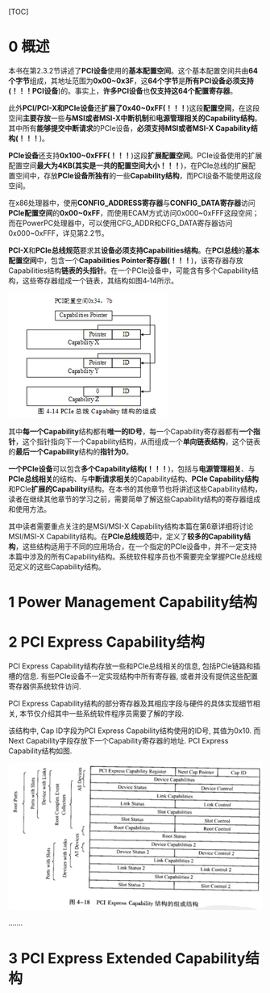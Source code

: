 [TOC]

# 0 概述

本书在第2.3.2节讲述了**PCI设备**使用的**基本配置空间**。这个基本配置空间共由**64个字节**组成，其地址范围为**0x00\~0x3F**，这**64个字节**是**所有PCI设备必须支持(！！！PCI设备**)的。事实上，**许多PCI设备**也**仅支持这64个配置寄存器**。

此外**PCI/PCI\-X和PCIe设备**还**扩展了0x40\~0xFF(！！！**)这段**配置空间**，在这段空间**主要存放**一些**与MSI或者MSI\-X中断机制**和**电源管理相关的Capability结构**。其中所有**能够提交中断请求**的PCIe设备，**必须支持MSI或者MSI\-X Capability结构(！！！**)。

**PCIe设备**还支持**0x100\~0xFFF(！！！**)这段**扩展配置空间**。PCIe设备使用的扩展配置空间**最大为4KB(其实是一共的配置空间大小！！！**)，在PCIe总线的扩展配置空间中，存放**PCIe设备所独有**的一些**Capability结构**，而PCI设备不能使用这段空间。

在x86处理器中，使用**CONFIG\_ADDRESS寄存器**与**CONFIG\_DATA寄存器**访问**PCIe配置空间**的**0x00\~0xFF**，而使用ECAM方式访问0x000\~0xFFF这段空间；而在PowerPC处理器中，可以使用CFG\_ADDR和CFG\_DATA寄存器访问0x000\~0xFFF，详见第2.2节。

**PCI\-X**和**PCIe总线规范**要求其**设备必须支持Capabilities结构**。在**PCI总线**的**基本配置空间**中，包含一个**Capabilities Pointer寄存器(！！！**)，该寄存器存放Capabilities结构**链表的头指针**。在一个PCIe设备中，可能含有多个Capability结构，这些寄存器组成一个链表，其结构如图4‑14所示。

![config](./images/12.png)

其中**每一个Capability**结构都有**唯一的ID号**，每一个Capability寄存器都有**一个指针**，这个指针指向下一个Capability结构，从而组成一个**单向链表结构**，这个链表的**最后一个Capability**结构的**指针为0**。

**一个PCIe设备**可以包含**多个Capability结构(！！！**)，包括与**电源管理相关**、与**PCIe总线相关**的结构、与**中断请求相关**的Capability结构、**PCIe Capability结构**和PCIe**扩展的Capability**结构。在本书的其他章节也将讲述这些Capability结构，读者在继续其他章节的学习之前，需要简单了解这些Capability结构的寄存器组成和使用方法。

其中读者需要重点关注的是MSI/MSI\-X Capability结构本篇在第6章详细将讨论MSI/MSI-X Capability结构。在**PCIe总线规范**中，定义了**较多的Capability结构**，这些结构适用于不同的应用场合，在一个指定的PCIe设备中，并不一定支持本篇中涉及的所有Capability结构。系统软件程序员也不需要完全掌握PCIe总线规范定义的这些Capability结构。

# 1 Power Management Capability结构

# 2 PCI Express Capability结构

PCI Express Capability结构存放一些和PCIe总线相关的信息, 包括PCIe链路和插槽的信息. 有些PCIe设备不一定实现结构中所有寄存器, 或者并没有提供这些配置寄存器供系统软件访问.

PCI Express Capability结构的部分寄存器及其相应字段与硬件的具体实现细节相关, 本节仅介绍其中一些系统软件程序员需要了解的字段.

该结构中, Cap ID字段为PCI Express Capability结构使用的ID号, 其值为0x10. 而Next Capability字段存放下一个Capability寄存器的地址. PCI Express Capability结构如图.

![config](./images/13.png)

.......


# 3 PCI Express Extended Capability结构